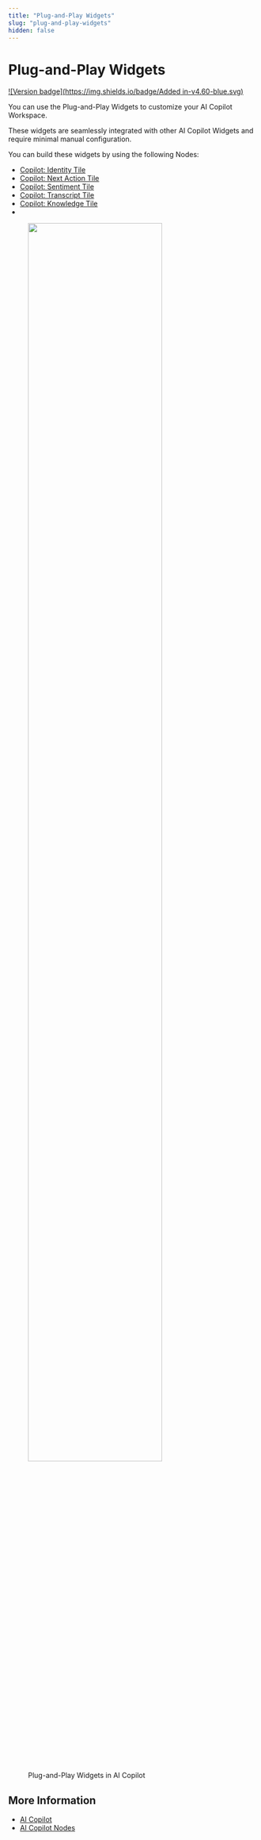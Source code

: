 ```yaml
---
title: "Plug-and-Play Widgets"
slug: "plug-and-play-widgets"
hidden: false
---
```


# Plug-and-Play Widgets

[![Version badge](https://img.shields.io/badge/Added in-v4.60-blue.svg)](../release-notes/4.60.md)

You can use the Plug-and-Play Widgets to customize your AI Copilot Workspace.

These widgets are seamlessly integrated with other AI Copilot Widgets and require minimal manual configuration.

You can build these widgets by using the following Nodes:

- [Copilot: Identity Tile](../ai/flow-nodes/ai-copilot/identity-tile.md)
- [Copilot: Next Action Tile](../ai/flow-nodes/ai-copilot/next-action-tile.md)
- [Copilot: Sentiment Tile](../ai/flow-nodes/ai-copilot/sentiment-tile.md)
- [Copilot: Transcript Tile](../ai/flow-nodes/ai-copilot/transcript-tile.md)
- [Copilot: Knowledge Tile](../ai/flow-nodes/ai-copilot/knowledge-tile.md)
- 
<figure>
  <img class="image-center" src="{{config.site_url}}ai-copilot/images/plug-and-play-widgets.png" width="80%"/>
  <figcaption> Plug-and-Play Widgets in AI Copilot</figcaption>
</figure>

## More Information

- [AI Copilot](overview.md)
- [AI Copilot Nodes](../ai/flow-nodes/ai-copilot/overview.md)
